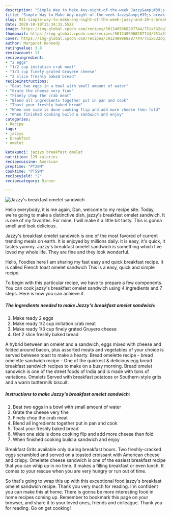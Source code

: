 ```yaml
---
description: "Simple Way to Make Any-night-of-the-week Jazzy&amp;#39;s breakfast omelet sandwich"
title: "Simple Way to Make Any-night-of-the-week Jazzy&amp;#39;s breakfast omelet sandwich"
slug: 921-simple-way-to-make-any-night-of-the-week-jazzy-and-39-s-breakfast-omelet-sandwich
date: 2020-10-10T15:34:31.552Z
image: https://img-global.cpcdn.com/recipes/5012489968287744/751x532cq70/jazzys-breakfast-omelet-sandwich-recipe-main-photo.jpg
thumbnail: https://img-global.cpcdn.com/recipes/5012489968287744/751x532cq70/jazzys-breakfast-omelet-sandwich-recipe-main-photo.jpg
cover: https://img-global.cpcdn.com/recipes/5012489968287744/751x532cq70/jazzys-breakfast-omelet-sandwich-recipe-main-photo.jpg
author: Margaret Kennedy
ratingvalue: 3.8
reviewcount: 13
recipeingredient:
- "2 eggs"
- "1/2 cup imitation crab meat"
- "1/3 cup finely grated Gruyere cheese"
- "2 slice freshly baked bread"
recipeinstructions:
- "Beat two eggs in a bowl with small amount of water"
- "Grate the cheese very fine"
- "Finely chop the crab meat"
- "Blend all ingredients together put in pan and cook"
- "Toast your freshly baked bread"
- "When one side is done cooking flip and add more cheese then fold"
- "When finished cooking build a sandwich and enjoy"
categories:
- Recipe
tags:
- jazzys
- breakfast
- omelet

katakunci: jazzys breakfast omelet 
nutrition: 129 calories
recipecuisine: American
preptime: "PT20M"
cooktime: "PT59M"
recipeyield: "2"
recipecategory: Dinner

---
```



![Jazzy&#39;s breakfast omelet sandwich](https://img-global.cpcdn.com/recipes/5012489968287744/751x532cq70/jazzys-breakfast-omelet-sandwich-recipe-main-photo.jpg)

Hello everybody, it is me again, Dan, welcome to my recipe site. Today, we're going to make a distinctive dish, jazzy&#39;s breakfast omelet sandwich. It is one of my favorites. For mine, I will make it a little bit tasty. This is gonna smell and look delicious.

Jazzy&#39;s breakfast omelet sandwich is one of the most favored of current trending meals on earth. It is enjoyed by millions daily. It is easy, it's quick, it tastes yummy. Jazzy&#39;s breakfast omelet sandwich is something which I've loved my whole life. They are fine and they look wonderful.

Hello, Foodies here I am sharing my fast easy and quick breakfast recipe. It is called French toast omelet sandwich This is a easy, quick and simple recipe.


To begin with this particular recipe, we have to prepare a few components. You can cook jazzy&#39;s breakfast omelet sandwich using 4 ingredients and 7 steps. Here is how you can achieve it.

<!--inarticleads1-->

##### The ingredients needed to make Jazzy&#39;s breakfast omelet sandwich:

1. Make ready 2 eggs
1. Make ready 1/2 cup imitation crab meat
1. Make ready 1/3 cup finely grated Gruyere cheese
1. Get 2 slice freshly baked bread


A hybrid between an omelet and a sandwich, eggs mixed with cheese and folded around bacon, plus assorted meats and vegetables of your choice is served between toast to make a hearty. Bread omelette recipe - bread omelette sandwich recipe - One of the quickest &amp; delicious egg bread breakfast sandwich recipes to make on a busy morning. Bread omelet sandwich is one of the street foods of India and is made with tons of variations. Omelets Served with breakfast potatoes or Southern-style grits and a warm buttermilk biscuit. 

<!--inarticleads2-->

##### Instructions to make Jazzy&#39;s breakfast omelet sandwich:

1. Beat two eggs in a bowl with small amount of water
1. Grate the cheese very fine
1. Finely chop the crab meat
1. Blend all ingredients together put in pan and cook
1. Toast your freshly baked bread
1. When one side is done cooking flip and add more cheese then fold
1. When finished cooking build a sandwich and enjoy


Breakfast Grits available only during breakfast hours. Two freshly-cracked eggs scrambled and served on a toasted croissant with American cheese and crispy. Omelette cheese sandwich is one of the easiest breakfast recipe that you can whip up in no time. It makes a filling breakfast or even lunch. It comes to your rescue when you are very hungry or run out of time. 

So that's going to wrap this up with this exceptional food jazzy&#39;s breakfast omelet sandwich recipe. Thank you very much for reading. I'm confident you can make this at home. There is gonna be more interesting food in home recipes coming up. Remember to bookmark this page on your browser, and share it to your loved ones, friends and colleague. Thank you for reading. Go on get cooking!
